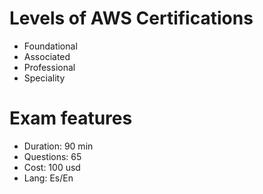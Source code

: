 # Levels of AWS Certifications

- Foundational
- Associated
- Professional
- Speciality

# Exam features
- Duration: 90 min
- Questions: 65
- Cost: 100 usd
- Lang: Es/En
